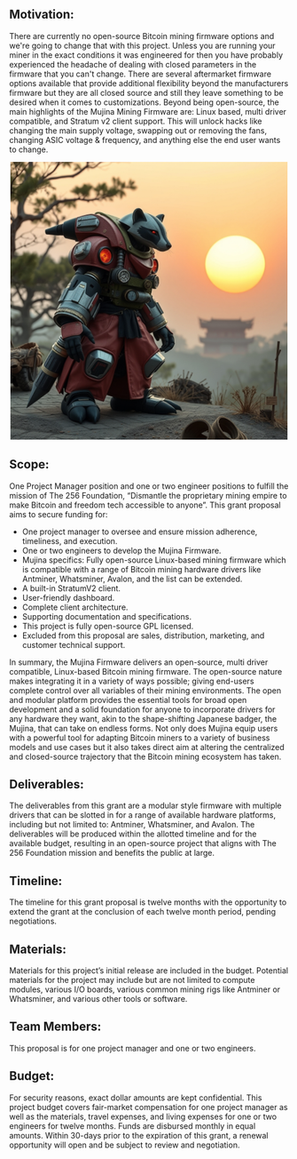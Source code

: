 ## Motivation:
There are currently no open-source Bitcoin mining firmware options and we're going to change that with this project. Unless you are running your miner in the exact conditions it was engineered for then you have probably experienced the headache of dealing with closed parameters in the firmware that you can't change. There are several aftermarket firmware options available that provide additional flexibility beyond the manufacturers firmware but they are all closed source and still they leave something to be desired when it comes to customizations. Beyond being open-source, the main highlights of the Mujina Mining Firmware are: Linux based, multi driver compatible, and Stratum v2 client support. This will unlock hacks like changing the main supply voltage, swapping out or removing the fans, changing ASIC voltage & frequency, and anything else the end user wants to change.   

<p align="center">
<img width="500" src="assets/Mujina-Miner-Firmware-Lander.jpg">
</p>

## Scope:
One Project Manager position and one or two engineer positions to fulfill the mission of The 256 Foundation, “Dismantle the proprietary mining empire to make Bitcoin and freedom tech accessible to anyone”. This grant proposal aims to secure funding for:

* One project manager to oversee and ensure mission adherence, timeliness, and execution. 
* One or two engineers to develop the Mujina Firmware.
* Mujina specifics: Fully open-source Linux-based mining firmware which is compatible with a range of Bitcoin mining hardware drivers like Antminer, Whatsminer, Avalon, and the list can be extended.
* A built-in StratumV2 client.
* User-friendly dashboard.
* Complete client architecture. 
* Supporting documentation and specifications. 
* This project is fully open-source GPL licensed.
* Excluded from this proposal are sales, distribution, marketing, and customer technical support.

In summary, the Mujina Firmware delivers an open-source, multi driver compatible, Linux-based Bitcoin mining firmware. The open-source nature makes integrating it in a variety of ways possible; giving end-users complete control over all variables of their mining environments. The open and modular platform provides the essential tools for broad open development and a solid foundation for anyone to incorporate drivers for any hardware they want, akin to the shape-shifting Japanese badger, the Mujina, that can take on endless forms. Not only does Mujina equip users with a powerful tool for adapting Bitcoin miners to a variety of business models and use cases but it also takes direct aim at altering the centralized and closed-source trajectory that the Bitcoin mining ecosystem has taken.

## Deliverables:
The deliverables from this grant are a modular style firmware with multiple drivers that can be slotted in for a range of available hardware platforms, including but not limited to: Antminer, Whatsminer, and Avalon. The deliverables will be produced within the allotted timeline and for the available budget, resulting in an open-source project that aligns with The 256 Foundation mission and benefits the public at large. 

## Timeline:
The timeline for this grant proposal is twelve months with the opportunity to extend the grant at the conclusion of each twelve month period, pending negotiations.

## Materials:
Materials for this project’s initial release are included in the budget. Potential materials for the project may include but are not limited to compute modules, various I/O boards, various common mining rigs like Antminer or Whatsminer, and various other tools or software.

## Team Members:
This proposal is for one project manager and one or two engineers. 

## Budget:
For security reasons, exact dollar amounts are kept confidential. This project budget covers fair-market compensation for one project manager as well as the materials, travel expenses, and living expenses for one or two engineers for twelve months. Funds are disbursed monthly in equal amounts. Within 30-days prior to the expiration of this grant, a renewal opportunity will open and be subject to review and negotiation.  
